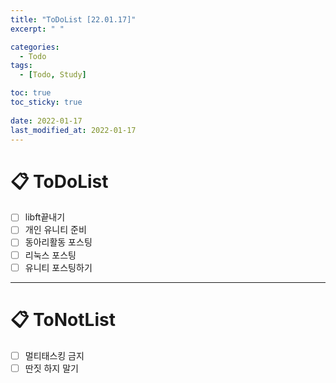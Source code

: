 ```yaml
---
title: "ToDoList [22.01.17]"
excerpt: " "

categories:
  - Todo
tags:
  - [Todo, Study]

toc: true
toc_sticky: true
 
date: 2022-01-17
last_modified_at: 2022-01-17
---
```


# 📋 ToDoList  

- [ ] libft끝내기
- [ ] 개인 유니티 준비
- [ ] 동아리활동 포스팅
- [ ] 리눅스 포스팅
- [ ] 유니티 포스팅하기

---

# 📋 ToNotList  

- [ ] 멀티태스킹 금지
- [ ] 딴짓 하지 말기

## 
